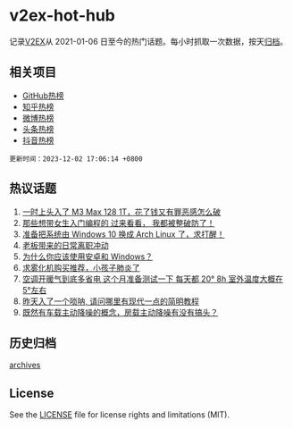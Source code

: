 # v2ex-hot-hub

 记录[V2EX](https://www.v2ex.com/)从 2021-01-06 日至今的热门话题。每小时抓取一次数据，按天[归档](archives)。
 
 ## 相关项目

- [GitHub热榜](https://github.com/lonnyzhang423/github-hot-hub)
- [知乎热榜](https://github.com/lonnyzhang423/zhihu-hot-hub)
- [微博热榜](https://github.com/lonnyzhang423/weibo-hot-hub)
- [头条热榜](https://github.com/lonnyzhang423/toutiao-hot-hub)
- [抖音热榜](https://github.com/lonnyzhang423/douyin-hot-hub)


 `更新时间：2023-12-02 17:06:14 +0800`

## 热议话题

1. [一时上头入了 M3 Max 128 1T，花了钱又有罪恶感怎么破](https://www.v2ex.com/t/996984)
1. [那些想带女生入门编程的 过来看看， 我都被整破防了！](https://www.v2ex.com/t/996932)
1. [准备把系统由 Windows 10 换成 Arch Linux 了，求打醒！](https://www.v2ex.com/t/996987)
1. [老板带来的日常离职冲动](https://www.v2ex.com/t/997026)
1. [为什么你应该使用安卓和 Windows？](https://www.v2ex.com/t/997060)
1. [求雾化机购买推荐，小孩子肺炎了](https://www.v2ex.com/t/996982)
1. [空调开暖气到底多省电 这个月准备测试一下 每天都 20° 8h 室外温度大概在 5°左右](https://www.v2ex.com/t/996968)
1. [昨天入了一个唢呐, 请问哪里有现代一点的简明教程](https://www.v2ex.com/t/997032)
1. [既然有车载主动降噪的概念，房载主动降噪有没有搞头？](https://www.v2ex.com/t/997021)

## 历史归档

[archives](archives)

## License

See the [LICENSE](LICENSE) file for license rights and limitations (MIT).
